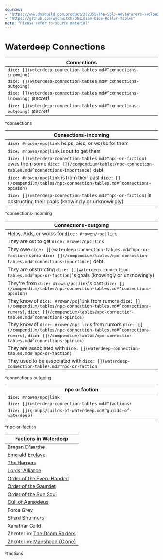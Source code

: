 ```yaml
---
sources: 
- "https://www.dmsguild.com/product/252355/The-Solo-Adventurers-Toolbox"
- "https://github.com/wychwitch/Obsidian-Dice-Roller-Tables"
note: "Please refer to source material"
---
```

# Waterdeep Connections

| Connections                      | 
| ----------------------------------------------------------------- |
| `dice: [](waterdeep-connection-tables.md#^connections-incoming)`            |
| `dice: [](waterdeep-connection-tables.md#^connections-outgoing)`            |
| `dice: [](waterdeep-connection-tables.md#^connections-incoming)` *(secret)* |
| `dice: [](waterdeep-connection-tables.md#^connections-outgoing)` *(secret)* |
^connections

| Connections-incoming        |
| ------------------------------------------------------------------------------------------------------------------------------ |
| `dice: #rowen/npc\|link` helps, aids, or works for them                              |
| `dice: #rowen/npc\|link` is out to get them                    |
| `dice: [](waterdeep-connection-tables.md#^npc-or-faction)` owes them some `dice: [](/compendium/tables/npc-connection-tables.md#^connections-importance)` debt |
| `dice: #rowen/npc\|link` is from their past `dice: [](/compendium/tables/npc-connection-tables.md#^connections-opinion)`    |
| `dice: [](waterdeep-connection-tables.md#^npc-or-faction)` is obstructing their goals (knowingly or unknowingly)      |
^connections-incoming

| Connections-outgoing       |
| --------------------------------------------------------------------------------------- |
| Helps, Aids, or works for `dice: #rowen/npc\|link`            |
| They are out to get `dice: #rowen/npc\|link`                  |
| They owe `dice: [](waterdeep-connection-tables.md#^npc-or-faction)` some `dice: [](/compendium/tables/npc-connection-tables.md#^connections-importance)` debt |
| They are obstructing `dice: [](waterdeep-connection-tables.md#^npc-or-faction)`'s goals (knowingly or unknowingly)                |
| They're from `dice: #rowen/pc\|link`'s past `dice: [](/compendium/tables/npc-connection-tables.md#^connections-opinion)`   |
| They know of `dice: #rowen/pc\|link` from rumors `dice: [](/compendium/tables/npc-connection-tables.md#^connections-rumors)`, `dice: [](/compendium/tables/npc-connection-tables.md#^connections-opinion)`    |
| They know of `dice: #rowen/npc\|link` from rumors `dice: [](/compendium/tables/npc-connection-tables.md#^connections-rumors)`, `dice: [](/compendium/tables/npc-connection-tables.md#^connections-opinion)`   |
| They are associated with `dice: [](waterdeep-connection-tables.md#^npc-or-faction)`    |
| They used to be associated with `dice: [](waterdeep-connection-tables.md#^npc-or-faction)`   |
^connections-outgoing

| npc or faction               |
| ---------------------------- |
| `dice: #rowen/npc\|link`  |
| `dice: [](waterdeep-connection-tables.md#^factions)` |
| `dice: [](groups/guilds-of-waterdeep.md#^guilds-of-waterdeep)` |
^npc-or-faction

| Factions in Waterdeep |
|------------------------|
| [Bregan D'aerthe](../../faerûn/groups/bregan-daerthe.md) |
| [Emerald Enclave](../../faerûn/groups/emerald-enclave.md) |
| [The Harpers](../../faerûn/groups/harpers.md) |
| [Lords' Alliance](../../faerûn/groups/lords-alliance.md) |
| [Order of the Even-Handed](groups/order-of-the-even-handed.md) |
| [Order of the Gauntlet](../../faerûn/groups/order-of-the-gauntlet.md) |
| [Order of the Sun Soul](groups/order-of-the-sun-soul.md) |
| [Cult of Asmodeus](groups/cult-of-asmodeus.md) |
| [Force Grey](groups/force-grey.md) |
| [Shard Shunners](groups/shard-shunners.md) |
| [Xanathar Guild](groups/xanathar-guild.md) |
| Zhenterim: [The Doom Raiders](groups/the-doom-raiders.md) |
| Zhenterim: [Manshoon (Clone)](npcs/manshoon-clone.md) |
^factions
